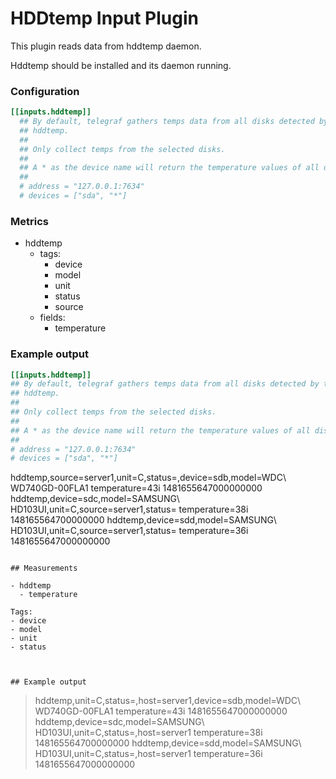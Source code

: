 # HDDtemp Input Plugin

This plugin reads data from hddtemp daemon.

Hddtemp should be installed and its daemon running.

### Configuration

```toml
[[inputs.hddtemp]]
  ## By default, telegraf gathers temps data from all disks detected by the
  ## hddtemp.
  ##
  ## Only collect temps from the selected disks.
  ##
  ## A * as the device name will return the temperature values of all disks.
  ##
  # address = "127.0.0.1:7634"
  # devices = ["sda", "*"]
```

### Metrics

- hddtemp
  - tags:
    - device
    - model
    - unit
    - status
    - source
  - fields:
    - temperature


### Example output

```toml
[[inputs.hddtemp]]
## By default, telegraf gathers temps data from all disks detected by the
## hddtemp.
##
## Only collect temps from the selected disks.
##
## A * as the device name will return the temperature values of all disks.
##
# address = "127.0.0.1:7634"
# devices = ["sda", "*"]
```
hddtemp,source=server1,unit=C,status=,device=sdb,model=WDC\ WD740GD-00FLA1 temperature=43i 1481655647000000000
hddtemp,device=sdc,model=SAMSUNG\ HD103UI,unit=C,source=server1,status= temperature=38i 148165564700000000
hddtemp,device=sdd,model=SAMSUNG\ HD103UI,unit=C,source=server1,status= temperature=36i 1481655647000000000
```

## Measurements

- hddtemp
  - temperature

Tags:
- device
- model
- unit
- status



## Example output

```
> hddtemp,unit=C,status=,host=server1,device=sdb,model=WDC\ WD740GD-00FLA1 temperature=43i 1481655647000000000
> hddtemp,device=sdc,model=SAMSUNG\ HD103UI,unit=C,status=,host=server1 temperature=38i 148165564700000000
> hddtemp,device=sdd,model=SAMSUNG\ HD103UI,unit=C,status=,host=server1 temperature=36i 1481655647000000000
```
